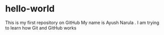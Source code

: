# hello-world
This is my first repository on GitHub
My name is Ayush Narula . I am trying to learn how Git and GitHub works
